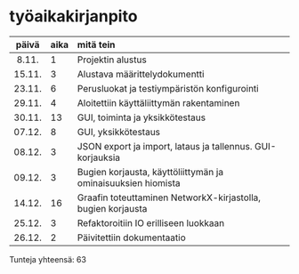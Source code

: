 # työaikakirjanpito

| päivä | aika | mitä tein |
|:----: |:-----|:----------|
| 8.11. | 1    | Projektin alustus |
| 15.11. | 3    | Alustava määrittelydokumentti |
| 23.11. | 6    | Perusluokat ja testiympäristön konfigurointi |
| 29.11. | 4    | Aloitettiin käyttäliittymän rakentaminen |
| 30.11. | 13   | GUI, toiminta ja yksikkötestaus |
| 07.12. | 8    | GUI, yksikkötestaus | 
| 08.12. | 3    | JSON export ja import, lataus ja tallennus. GUI-korjauksia |
| 09.12. | 3    | Bugien korjausta, käyttöliittymän ja ominaisuuksien hiomista |
| 14.12. | 16   | Graafin toteuttaminen NetworkX-kirjastolla, bugien korjausta |
| 25.12. | 3   | Refaktoroitiin IO erilliseen luokkaan |
| 26.12. | 2   | Päivitettiin dokumentaatio |


Tunteja yhteensä: 63

